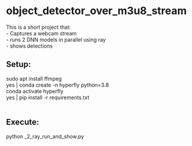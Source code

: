 # object_detector_over_m3u8_stream

This is a short project that: <br />
    - Captures a webcam stream  <br />
    - runs 2 DNN models in parallel using ray <br />
    - shows detections <br />


## Setup:

sudo apt install ffmpeg  <br />
yes | conda create -n hyperfly python=3.8 <br />
conda activate hyperfly <br />
yes | pip install -r requirements.txt <br />
<br />
## Execute:
python _2_ray_run_and_show.py